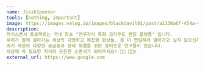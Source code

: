```yaml
---
name: JisikSponsor
tools: [nothing, important]
image: https://images.velog.io/images/blackdavil01/post/a1130a6f-454a-47ff-aa99-ee4de0172136/%EC%8A%A4%ED%81%AC%EB%A6%B0%EC%83%B7,%202022-01-19%2011-09-01.png
description: 
지식스폰서 프로젝트는 국내 최초 "연구지식 특화 크라우드 펀딩 플랫폼" 입니다.
우리가 함께 살아가는 세상의 다양하고 복잡한 현상들, 좀 더 면밀하게 알아가고 싶지 않으신가요?
여기 세상의 다양한 궁금증과 문제 해결을 위한 흥미로운 연구들이 있습니다.
세상에 꼭 필요한 지식의 든든한 스폰서가 되어주세요! 💁🏼 💁🏻‍♀️
external_url: https://www.google.com
---
```

